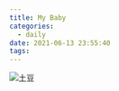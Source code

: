 ```yaml
---
title: My Baby
categories:
  - daily
date: 2021-06-13 23:55:40
tags:
---
```



![土豆](https://github.com/formattedd/formattedd.github.io/raw/hexo/source/_posts/daily/mybaby/baby.png)

